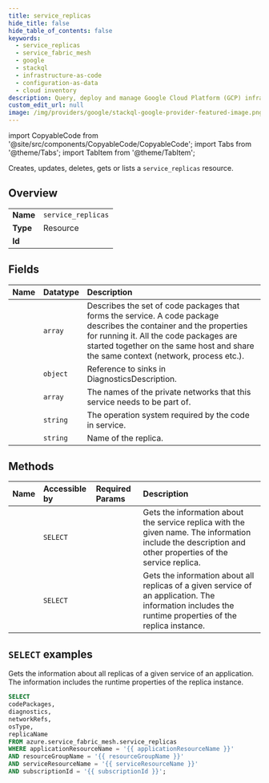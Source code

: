 ```yaml
---
title: service_replicas
hide_title: false
hide_table_of_contents: false
keywords:
  - service_replicas
  - service_fabric_mesh
  - google
  - stackql
  - infrastructure-as-code
  - configuration-as-data
  - cloud inventory
description: Query, deploy and manage Google Cloud Platform (GCP) infrastructure and resources using SQL
custom_edit_url: null
image: /img/providers/google/stackql-google-provider-featured-image.png
---
```


import CopyableCode from '@site/src/components/CopyableCode/CopyableCode';
import Tabs from '@theme/Tabs';
import TabItem from '@theme/TabItem';

Creates, updates, deletes, gets or lists a <code>service_replicas</code> resource.

## Overview
<table><tbody>
<tr><td><b>Name</b></td><td><code>service_replicas</code></td></tr>
<tr><td><b>Type</b></td><td>Resource</td></tr>
<tr><td><b>Id</b></td><td><CopyableCode code="azure.service_fabric_mesh.service_replicas" /></td></tr>
</tbody></table>

## Fields
| Name | Datatype | Description |
|:-----|:---------|:------------|
| <CopyableCode code="codePackages" /> | `array` | Describes the set of code packages that forms the service. A code package describes the container and the properties for running it. All the code packages are started together on the same host and share the same context (network, process etc.). |
| <CopyableCode code="diagnostics" /> | `object` | Reference to sinks in DiagnosticsDescription. |
| <CopyableCode code="networkRefs" /> | `array` | The names of the private networks that this service needs to be part of. |
| <CopyableCode code="osType" /> | `string` | The operation system required by the code in service. |
| <CopyableCode code="replicaName" /> | `string` | Name of the replica. |

## Methods
| Name | Accessible by | Required Params | Description |
|:-----|:--------------|:----------------|:------------|
| <CopyableCode code="get" /> | `SELECT` | <CopyableCode code="applicationResourceName, replicaName, resourceGroupName, serviceResourceName, subscriptionId" /> | Gets the information about the service replica with the given name. The information include the description and other properties of the service replica. |
| <CopyableCode code="list" /> | `SELECT` | <CopyableCode code="applicationResourceName, resourceGroupName, serviceResourceName, subscriptionId" /> | Gets the information about all replicas of a given service of an application. The information includes the runtime properties of the replica instance. |

## `SELECT` examples

Gets the information about all replicas of a given service of an application. The information includes the runtime properties of the replica instance.


```sql
SELECT
codePackages,
diagnostics,
networkRefs,
osType,
replicaName
FROM azure.service_fabric_mesh.service_replicas
WHERE applicationResourceName = '{{ applicationResourceName }}'
AND resourceGroupName = '{{ resourceGroupName }}'
AND serviceResourceName = '{{ serviceResourceName }}'
AND subscriptionId = '{{ subscriptionId }}';
```